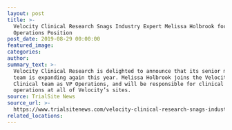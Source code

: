 ```yaml
---
layout: post
title: >-
  Velocity Clinical Research Snags Industry Expert Melissa Holbrook for New VP
  Operations Position
post_date: 2019-08-29 00:00:00
featured_image:
categories:
author:
summary_text: >-
  Velocity Clinical Research is delighted to announce that its senior management
  team is expanding again this year. Melissa Holbrook joins the Velocity
  Clinical team as VP Operations, and will be responsible for clinical
  operations at all of Velocity’s sites.
source: TrialSite News
source_url: >-
  https://www.trialsitenews.com/velocity-clinical-research-snags-industry-expert-melissa-holbrook-for-new-vp-operations-position/
related_locations:
---
```



